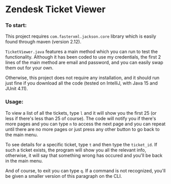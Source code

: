 # Zendesk Ticket Viewer 

### To start:
This project requires `com.fasterxml.jackson.core` library which is easily found through maven (version 2.12).

`TicketViewer.java` features a main method which you can run to test the functionality. 
Although it has been coded to use my credentials, the first 2 lines of the main method are email and password, and you can easily swap them out for your own.

Otherwise, this project does not require any installation, and it should run just fine if you download all the code (tested on IntelliJ, with Java 15 and JUnit 4.11).

### Usage:
To view a list of all the tickets, type `l` and it will show you the first 25 (or less if there's less than 25 of course). The code will notify you if there's more pages and you can type `n` to access the next page and you can repeat until there are no more pages or just press any other button to go back to the main menu.

To see details for a specific ticket, type `t` and then type the `ticket_id`. If such a ticket exists, the program will show you all the relevant info, otherwise, it will say that something wrong has occured and you'll be back in the main menu.

And of course, to exit you can type `q`. If a command is not recognized, you'll be given a smaller version of this paragraph on the CLI.

